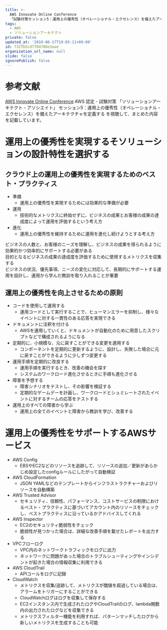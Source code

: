 ```yaml
---
title: >-
  AWS Innovate Online Conference
  「試験対策セッション5：運用上の優秀性（オペレーショナル・エクセレンス）を備えたアーキテクチャを定義する」をまとめてみた
tags:
  - AWS
  - ソリューションアーキテクト
private: false
updated_at: '2019-06-17T19:05:11+09:00'
id: 732fb5cd7704786e3aae
organization_url_name: null
slide: false
ignorePublish: false
---
```

# 参考文献
[AWS Innovate Online Conference](https://aws.amazon.com/jp/about-aws/events/aws-innovate/) 
AWS 認定 - 試験対策 「ソリューションアーキテクト - アソシエイト」
セッション5：運用上の優秀性（オペレーショナル・エクセレンス）を備えたアーキテクチャを定義する
を視聴して、まとめた内容を記載しています。

# 運用上の優秀性を実現するそソリューションの設計特性を選択する

## クラウド上の運用上の優秀性を実現するためのベスト・プラクティス
- 準備
    - 運用上の優秀性を実現するためには効果的な準備が必要
- 運用
    - 技術的なメトリクスに終始せずに、ビジネスの成果とお客様の成果の達成度によって運用を評価するという考え方
- 進化
    - 運用上の優秀性を維持するために運用を進化し続けようとする考え方

ビジネスの人数と、お客様のニーズを理解し、ビジネスの成果を得られるように効果的かつ効率的にサポートする必要がある  
目的となるビジネスの成果の達成度を評価するために使用するメトリクスを収集する  
ビジネスの状況、優先事項、ニーズの変化に対応して、長期的にサポートする運用を設計し、運用から学んだ教訓を取り入れることが重要  

## 運用上の優秀性を向上させるための原則

- コードを使用して運用する
    - 運用コードとして実行することで、ヒューマンエラーを抑制し、様々なイベントに対する一貫性のある応答を実現できる
- ドキュメントに注釈を付ける
    - AWSを運用していくと、ドキュメントが自動化のために用意したスクリプトなどで構成されるようになる
- 定期的に、小規模な、元に戻すことができる変更を適用する
    - コンポーネントを定期的に更新するように、設計し、失敗した場合に元に戻すことができるように少しずつ変更する
- 運用手順を定期的に改良する
    - 運用手順を実行するとき、改善の機会を探す
    - システムのワークロード進化させるときに手順も進化させる
- 障害を予想する
    - 障害シナリオをテストし、その影響を検証する
    - 定期的なゲームデーを計画し、ワークロードとシュミレートされたイベントに対するチームの応答をテストする
- 運用上のすべての障害から学ぶ
    - 運用上の全てのイベントと障害から教訓を学び、改善する


# 運用上の優秀性をサポートするAWSサービス
- AWS Config
    - EBSやEC2などのリソースを追跡して、リソースの追加／更新があらかじめ設定したconfigルールにしたがって自動検証
- AWS CloudFormation
    - JSON YAMLなどのテンプレートからインフラストラクチャーおよびリソースを自動構築
- AWS Trusted Advisor
    - セキュリティ、信頼性、パフォーマンス、コストサービスの制限におけるベスト・プラクティスに基づいてアカウント内のリソースをチェックし、ベストプラクティスに沿っているかアドバイスしてくれる
- AWS Inspector
    - EC2のセキュリティ脆弱性をチェック
    - 脆弱性が見つかった場合は、詳細な改善手順を載せたレポートを出力する
- VPCフローログ
    - VPC内のネットワークトラフィックをログに出力
    - ネットワークに問題があった場合のトラブルシューティングやインシデントが起きた場合の情報収集に利用できる
- AWS CloudTrail
    - APIコールをログに記録
- CloudWatch
    - メトリクスを収集/追跡して、メトリクスが閾値を超過している場合は、アラームをトリガーにすることができる
    - CloudWatchログはログを収集して保存する
    - EC2インスタンス内で生成されたログやCloudTrailのログ、lambda関数内の出力されたログなどを収集できる
    - メトリクスフィルター機能を利用すれば、パターンマッチしたログから新しいメトリクスを生成することも可能
